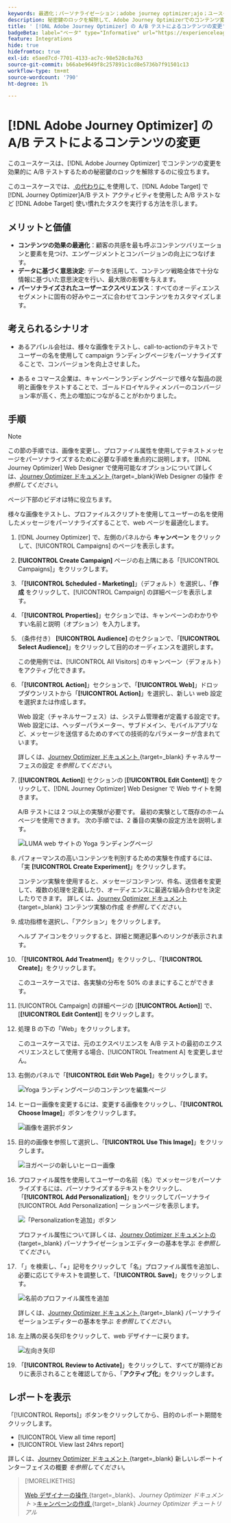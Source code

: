 ```yaml
---
keywords: 最適化；パーソナライゼーション；adobe journey optimizer;ajo；ユースケース；シナリオ；コンテンツ変更/ab テスト；プロファイル属性；画像の変更；画像の置き換え
description: 秘密鍵のロックを解除して、Adobe Journey Optimizerでのコンテンツ変更の A/B テストを効果的に行う
title: ' [!DNL Adobe Journey Optimizer] の A/B テストによるコンテンツの変更'
badgeBeta: label="ベータ" type="Informative" url="https://experienceleague.adobe.com/docs/target/using/introduction/intro.html?lang=ja#beta newtab=true" tooltip=" [!DNL Adobe Target] のベータ版機能とは"
feature: Integrations
hide: true
hidefromtoc: true
exl-id: e5aed7cd-7701-4133-ac7c-98e528c8a763
source-git-commit: b66abe9649f8c257891c1cd8e5736b7f91501c13
workflow-type: tm+mt
source-wordcount: '790'
ht-degree: 1%

---
```


# [!DNL Adobe Journey Optimizer] の A/B テストによるコンテンツの変更

このユースケースは、[!DNL Adobe Journey Optimizer] でコンテンツの変更を効果的に A/B テストするための秘密鍵のロックを解除するのに役立ちます。

このユースケースでは、[ の代わりに ](/help/main/c-activities/t-test-ab/test-ab.md) を使用して、[!DNL Adobe Target] で [!DNL Journey Optimizer]A/B テスト アクティビティを使用した A/B テストなど [!DNL Adobe Target] 使い慣れたタスクを実行する方法を示します。

## メリットと価値

* **コンテンツの効果の最適化**：顧客の共感を最も呼ぶコンテンツバリエーションと要素を見つけ、エンゲージメントとコンバージョンの向上につなげます。
* **データに基づく意思決定**: データを活用して、コンテンツ戦略全体で十分な情報に基づいた意思決定を行い、最大限の影響を与えます。
* **パーソナライズされたユーザーエクスペリエンス**：すべてのオーディエンスセグメントに固有の好みやニーズに合わせてコンテンツをカスタマイズします。

## 考えられるシナリオ

* あるアパレル会社は、様々な画像をテストし、call-to-actionのテキストでユーザーの名を使用して campaign ランディングページをパーソナライズすることで、コンバージョンを向上させました。

* ある e コマース企業は、キャンペーンランディングページで様々な製品の説明と画像をテストすることで、ゴールドロイヤルティメンバーのコンバージョン率が高く、売上の増加につながることがわかりました。

## 手順

>[!NOTE]
>
>この節の手順では、画像を変更し、プロファイル属性を使用してテキストメッセージをパーソナライズするために必要な手順を重点的に説明します。 [!DNL Journey Optimizer] Web Designer で使用可能なオプションについて詳しくは、[Journey Optimizer ドキュメント ](https://experienceleague.adobe.com/ja/docs/journey-optimizer/using/channels/web/author-web-pages/web-visual-editor){target=_blank}Web Designer の操作 *を参照してください*。
>
>ページ下部のビデオは特に役立ちます。

様々な画像をテストし、プロファイルスクリプトを使用してユーザーの名を使用したメッセージをパーソナライズすることで、web ページを最適化します。

1. [!DNL Journey Optimizer] で、左側のパネルから **キャンペーン** をクリックして、[!UICONTROL Campaigns] のページを表示します。

1. **[!UICONTROL Create Campaign]** ページの右上隅にある「[!UICONTROL Campaigns]」をクリックします。

1. 「**[!UICONTROL Scheduled - Marketing]**」（デフォルト）を選択し、「**作成** をクリックして、[!UICONTROL Campaign] の詳細ページを表示します。

1. 「**[!UICONTROL Properties]**」セクションでは、キャンペーンのわかりやすい名前と説明（オプション）を入力します。

1. （条件付き） **[!UICONTROL Audience]** のセクションで、「**[!UICONTROL Select Audience]**」をクリックして目的のオーディエンスを選択します。

   この使用例では、[!UICONTROL All Visitors] のキャンペーン（デフォルト）をアクティブ化できます。

1. 「**[!UICONTROL Action]**」セクションで、「**[!UICONTROL Web]**」ドロップダウンリストから「**[!UICONTROL Action]**」を選択し、新しい web 設定を選択または作成します。

   Web 設定（チャネルサーフェス）は、システム管理者が定義する設定です。 Web 設定には、ヘッダーパラメーター、サブドメイン、モバイルアプリなど、メッセージを送信するためのすべての技術的なパラメーターが含まれています。

   詳しくは、[Journey Optimizer ドキュメント ](https://experienceleague.adobe.com/ja/docs/journey-optimizer/using/configuration/channel-surfaces#set-up-channel-surfaces){target=_blank} チャネルサーフェスの設定 *を参照してください*。

1. [**[!UICONTROL Action]**] セクションの [**[!UICONTROL Edit Content]**] をクリックして、[!DNL Journey Optimizer] Web Designer で Web サイトを開きます。

   A/B テストには 2 つ以上の実験が必要です。 最初の実験として既存のホームページを使用できます。 次の手順では、2 番目の実験の設定方法を説明します。

   ![LUMA web サイトの Yoga ランディングページ ](/help/main/c-integrating-target-with-mac/ajo/assets/luma-yoga-landing.png)

1. パフォーマンスの高いコンテンツを判別するための実験を作成するには、「実 **[!UICONTROL Create Experiment]**」をクリックします。

   コンテンツ実験を使用すると、メッセージコンテンツ、件名、送信者を変更して、複数の処理を定義したり、オーディエンスに最適な組み合わせを決定したりできます。 詳しくは、[Journey Optimizer ドキュメント ](https://experienceleague.adobe.com/ja/docs/journey-optimizer/using/content-management/content-experiment/content-experiment){target=_blank} コンテンツ実験の作成 *を参照してください*。

1. 成功指標を選択し、「アクション」をクリックします。

   ヘルプ アイコンをクリックすると、詳細と関連記事へのリンクが表示されます。

1. 「**[!UICONTROL Add Treatment]**」をクリックし、「**[!UICONTROL Create]**」をクリックします。

   このユースケースでは、各実験の分布を 50% のままにすることができます。

1. [!UICONTROL Campaign] の詳細ページの [**[!UICONTROL Action]**] で、[**[!UICONTROL Edit Content]**] をクリックします。

1. 処理 B の下の「Web」をクリックします。

   このユースケースでは、元のエクスペリエンスを A/B テストの最初のエクスペリエンスとして使用する場合、[!UICONTROL Treatment A] を変更しません。

1. 右側のパネルで「**[!UICONTROL Edit Web Page]**」をクリックします。

   ![Yoga ランディングページのコンテンツを編集ページ ](/help/main/c-integrating-target-with-mac/ajo/assets/edit-yoga-page.png)

1. ヒーロー画像を変更するには、変更する画像をクリックし、「**[!UICONTROL Choose Image]**」ボタンをクリックします。

   ![ 画像を選択ボタン ](/help/main/c-integrating-target-with-mac/ajo/assets/choose-image.png)

1. 目的の画像を参照して選択し、「**[!UICONTROL Use This Image]**」をクリックします。

   ![ ヨガページの新しいヒーロー画像 ](/help/main/c-integrating-target-with-mac/ajo/assets/new-hero-image.png)

1. プロファイル属性を使用してユーザーの名前（名）でメッセージをパーソナライズするには、パーソナライズするテキストをクリックし、「**[!UICONTROL Add Personalization]**」をクリックしてパーソナライ [!UICONTROL Add Personalization] ーションページを表示します。

   ![ 「Personalizationを追加」ボタン ](/help/main/c-integrating-target-with-mac/ajo/assets/add-personalization-button.png)

   プロファイル属性について詳しくは、[Journey Optimizer ドキュメントの ](https://experienceleague.adobe.com/ja/docs/journey-optimizer/using/content-management/personalization/expression-editor/personalization-build-expressions){target=_blank} パーソナライゼーションエディターの基本を学ぶ *を参照してください*。

1. 「」を検索し、「+」記号をクリックして「名」プロファイル属性を追加し、必要に応じてテキストを調整して、「**[!UICONTROL Save]**」をクリックします。

   ![ 名前のプロファイル属性を追加 ](/help/main/c-integrating-target-with-mac/ajo/assets/add-profile-attribute-for-name.png)

   詳しくは、[Journey Optimizer ドキュメント ](https://experienceleague.adobe.com/ja/docs/journey-optimizer/using/content-management/personalization/expression-editor/personalization-build-expressions){target=_blank} パーソナライゼーションエディターの基本を学ぶ *を参照してください*。

1. 左上隅の戻る矢印をクリックして、web デザイナーに戻ります。

   ![ 左向き矢印 ](/help/main/c-integrating-target-with-mac/ajo/assets/back-arrow.png)

1. 「**[!UICONTROL Review to Activate]**」をクリックして、すべてが期待どおりに表示されることを確認してから、「**アクティブ化**」をクリックします。

## レポートを表示

「[!UICONTROL Reports]」ボタンをクリックしてから、目的のレポート期間をクリックします。

* [!UICONTROL View all time report]
* [!UICONTROL View last 24hrs report]

詳しくは、[Journey Optimizer ドキュメント ](https://experienceleague.adobe.com/ja/docs/journey-optimizer/using/channel-report/report-gs-cja){target=_blank} 新しいレポートインターフェイスの概要 *を参照してください*。

>[!MORELIKETHIS]
>
>[Web デザイナーの操作 ](https://experienceleague.adobe.com/ja/docs/journey-optimizer/using/channels/web/author-web-pages/web-visual-editor){target=_blank}、*Journey Optimizer ドキュメント*
>&#x200B;>[キャンペーンの作成 ](https://experienceleague.adobe.com/ja/docs/journey-optimizer-learn/tutorials/create-campaigns/create-a-campaign){target=_blank} *Journey Optimizer チュートリアル*
